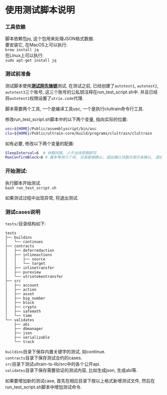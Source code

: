 # 使用测试脚本说明

### 工具依赖
脚本依赖包jq, 这个包用来处理JSON格式数据.  
要安装它, 在MacOS上可以执行:  
`brew install jq`  
在Linux上可以执行:  
`sudo apt-get install jq`

### 测试前准备
测试脚本使用<u>**测试网先锋链**</u>测试, 在测试之前, 已经创建了`autotest1`, `autotest2`, `autotest3`三个账号, 这三个账号的公私钥注释在run_test_script.sh中.  并且已经将`autotest1`权限设置了`utrio.code`代理.  

脚本需要两个工具, 一个是编译工具usc, 一个是执行clultrain命令行工具.  

修改run_test_script.sh脚本中的以下两个变量, 指向实际的位置:
```bash
usc=${HOME}/Public/assemblyscript/bin/asc
clu=${HOME}/Public/ultrain-core/build/programs/clultrain/clultrain
```

如有必要, 修改以下两个变量的配置:  
```bash
SleepInterval=6  # 休眠间隔, 小于出块周期即可
MaxConfirmBlock=6 # 最多等待几个块, 交易能够确认; 超出确认块数交易仍未确认, 退出脚本.
```
### 开始测试:  
执行脚本开始测试.  
`bash run_test_script.sh`  

如果测试过程中出现异常, 将退出测试.

### 测试cases说明

`tests/`目录结构如下:
```text
tests
├── buildins
│   └── continues
├── contracts
│   ├── deferredaction
│   ├── inlineactions
│   │   ├── source
│   │   └── target
│   ├── inlinetransfer
│   ├── pureview
│   └── utriotokentransfer
├── src
│   ├── account
│   ├── action
│   ├── asset
│   ├── big_number
│   ├── block
│   ├── crypto
│   ├── safemath
│   └── time
└── validates
    ├── abi
    ├── dbmanager
    ├── json
    ├── serializable
    └── track
```

`buildins`目录下保存内置关键字的测试, 如continue.  
`contracts`目录下保存测试合约的cases.  
`src`目录下测试ultrain-ts-lib/src中的各个公开api.  
`validates`目录下保存需要验证的测试内容, 比如生成json, 生成abi等.

如果要增加新的测试case, 首先在相应目录下按以上格式新增测试文件, 然后在run_test_script.sh脚本中增加测试命令.
